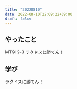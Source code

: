 ```yaml
---
title: "20220810"
date: 2022-08-10T22:09:22+09:00
draft: false
---
```


## やったこと
MTG!
3-3 ラクドスに勝てん！

## 学び

ラクドスに勝てん！
